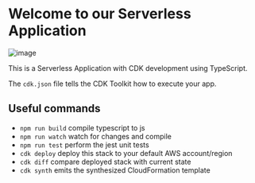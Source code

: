 # Welcome to our  Serverless Application

![image](https://github.com/SUBBARAMIREDDY-K/aws-serverless-app/assets/91323223/56564adc-3618-46ce-9d02-90b7d80af0ab)

This is a Serverless Application with CDK development using TypeScript.

The `cdk.json` file tells the CDK Toolkit how to execute your app.

## Useful commands

* `npm run build`   compile typescript to js
* `npm run watch`   watch for changes and compile
* `npm run test`    perform the jest unit tests
* `cdk deploy`      deploy this stack to your default AWS account/region
* `cdk diff`        compare deployed stack with current state
* `cdk synth`       emits the synthesized CloudFormation template
